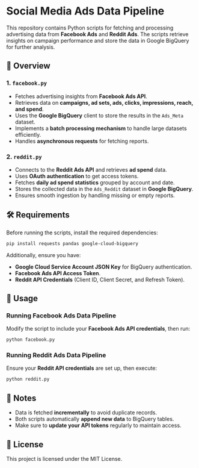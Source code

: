 # Social Media Ads Data Pipeline

This repository contains Python scripts for fetching and processing advertising data from **Facebook Ads** and **Reddit Ads**. The scripts retrieve insights on campaign performance and store the data in Google BigQuery for further analysis.

## 📂 Overview

### **1. `facebook.py`**
- Fetches advertising insights from **Facebook Ads API**.
- Retrieves data on **campaigns, ad sets, ads, clicks, impressions, reach, and spend**.
- Uses the **Google BigQuery** client to store the results in the `Ads_Meta` dataset.
- Implements a **batch processing mechanism** to handle large datasets efficiently.
- Handles **asynchronous requests** for fetching reports.

### **2. `reddit.py`**
- Connects to the **Reddit Ads API** and retrieves **ad spend** data.
- Uses **OAuth authentication** to get access tokens.
- Fetches **daily ad spend statistics** grouped by account and date.
- Stores the collected data in the `Ads_Reddit` dataset in **Google BigQuery**.
- Ensures smooth ingestion by handling missing or empty reports.

## 🛠️ Requirements

Before running the scripts, install the required dependencies:

```bash
pip install requests pandas google-cloud-bigquery
```

Additionally, ensure you have:
- **Google Cloud Service Account JSON Key** for BigQuery authentication.
- **Facebook Ads API Access Token**.
- **Reddit API Credentials** (Client ID, Client Secret, and Refresh Token).

## 🚀 Usage

### **Running Facebook Ads Data Pipeline**
Modify the script to include your **Facebook Ads API credentials**, then run:

```bash
python facebook.py
```

### **Running Reddit Ads Data Pipeline**
Ensure your **Reddit API credentials** are set up, then execute:

```bash
python reddit.py
```

## 📌 Notes
- Data is fetched **incrementally** to avoid duplicate records.
- Both scripts automatically **append new data** to BigQuery tables.
- Make sure to **update your API tokens** regularly to maintain access.

## 📜 License
This project is licensed under the MIT License.

